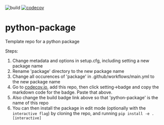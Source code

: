 ![build](https://github.com/jfcrenshaw/python-package/workflows/build/badge.svg)
[![codecov](https://codecov.io/gh/jfcrenshaw/python-package/branch/main/graph/badge.svg?token=3P3LYKA7EV)](https://codecov.io/gh/jfcrenshaw/python-package)

# python-package
Template repo for a python package

Steps:
1. Change metadata and options in setup.cfg, including setting a new package name
2. Rename 'package' directory to the new package name
3. Change all occurences of 'package' in .github/workflows/main.yml to the new package name
4. Go to [codecov.io](https://codecov.io/), add this repo, then click setting->badge and copy the markdown code for the badge. Paste that above.
5. Also change the build badge link above so that 'python-package' is the name of this repo
6. You can then install the package in edit mode (optionally with the `interactive flag`)  by cloning the repo, and running `pip install -e .[interactive]`
